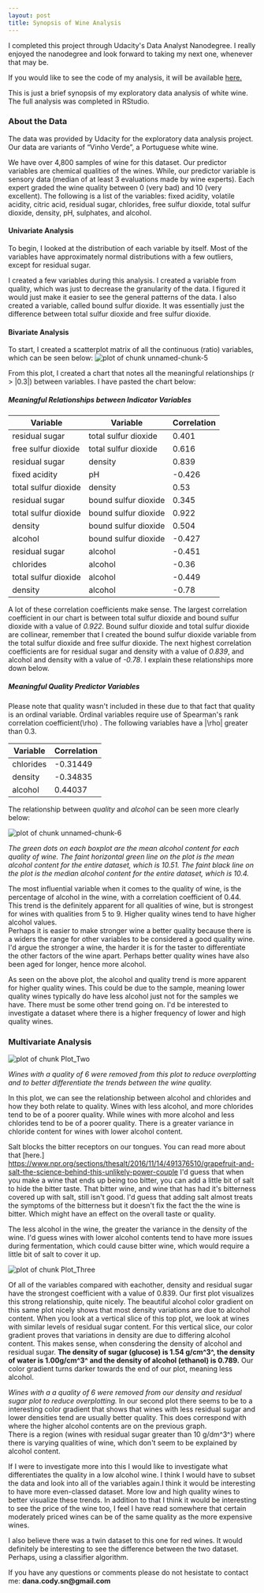 ```yaml
---
layout: post
title: Synopsis of Wine Analysis
---
```


I completed this project through Udacity's Data Analyst Nanodegree. I really enjoyed the nanodegree and look forward to taking my next one, whenever that may be.

If you would like to see the code of my analysis, it will be available [here.](https://github.com/DanaCody/White-Wine-EDA)

This is just a brief synopsis of my exploratory data analysis of white wine. The full analysis was completed in RStudio.

### About the Data

The data was provided by Udacity for the exploratory data analysis project. Our data are variants of “Vinho Verde”, a Portuguese white wine. 

We have over 4,800 samples of wine for this dataset. Our predictor variables are chemical qualities of the wines. While, our predictor variable is sensory data (median of at least 3 evaluations made by wine experts). Each expert graded the wine quality between 0 (very bad) and 10 (very excellent). The following is a list of the variables: fixed acidity, volatile acidity, citric acid, residual sugar, chlorides, free sulfur dioxide, total sulfur dioxide, density, pH, sulphates, and alcohol.

#### Univariate Analysis

To begin, I looked at the distribution of each variable by itself. Most of the variables have approximately normal distributions with a few outliers, except for residual sugar. 

I created a few variables during this analysis. I created a variable from quality, which was just to decrease the granularity of the data. I figured it would just make it easier to see the general patterns of the data. I also created a variable, called bound sulfur dioxide. It was essentially just the difference between total sulfur dioxide and free sulfur dioxide. 

#### Bivariate Analysis

To start, I created a scatterplot matrix of all the continuous (ratio) variables, which can be seen below:
![plot of chunk unnamed-chunk-5]({{"../assets/unnamed-chunk-5-1.png"}})

From this plot, I created a chart that notes all the meaningful relationships (r > |0.3|) between variables. I have pasted the chart below:

##### Meaningful Relationships between Indicator Variables

   Variable | Variable | Correlation 
  ----------|----------|--------------  
  residual sugar | total sulfur dioxide | 0.401
  free sulfur dioxide | total sulfur dioxide | 0.616
  residual sugar | density | 0.839
  fixed acidity | pH | -0.426
  total sulfur dioxide | density | 0.53  
  residual sugar | bound sulfur dioxide | 0.345
  total sulfur dioxide | bound sulfur dioxide | 0.922
  density | bound sulfur dioxide | 0.504
  alcohol | bound sulfur dioxide | -0.427    
  residual sugar | alcohol | -0.451
  chlorides | alcohol | -0.36
  total sulfur dioxide | alcohol | -0.449
  density | alcohol | -0.78
  
A lot of these correlation coefficients make sense. The largest correlation coefficient in our chart is between total sulfur dioxide and bound sulfur dioxide with a value of _0.922_. Bound sulfur dioxide and total sulfur dioxide are collinear, remember that I created the bound sulfur dioxide variable from the total sulfur dioxide and free sulfur dioxide. The next highest correlation coefficients are for residual sugar and density with a value of _0.839_, and alcohol and density with a value of _-0.78_. I explain these relationships more down below. 

##### Meaningful Quality Predictor Variables
  
Please note that quality wasn't included in these due to that fact that quality is an ordinal variable. Ordinal variables require use of Spearman's rank correlation coefficient(\rho) . The following variables have a |\rho| greater than
0.3.

 Variable | Correlation
----------|-------------
chlorides | -0.31449
density   | -0.34835
alcohol   |  0.44037

The relationship between _quality_ and _alcohol_ can be seen more clearly below:

![plot of chunk unnamed-chunk-6]({{"../assets/unnamed-chunk-6-1.png"}})

_The green dots on each boxplot are the mean alcohol content for each quality of wine. The faint horizontal green line on the plot is the mean alcohol content for the entire dataset, which is 10.51. The faint black line on the plot is the median alcohol content for the entire dataset, which is 10.4._  

The most influential variable when it comes to the quality of wine, is the percentage of alcohol in the wine, with a correlation coefficient of 0.44. This trend is the definitely apparent for all qualities of wine, but is strongest for wines with qualities from 5 to 9. Higher quality wines tend to have higher alcohol values.  
Perhaps it is easier to make stronger wine a better quality because there is a widers the range for other variables to be considered a good quality wine. I'd argue the stronger a wine, the harder it is for the taster to differentiate the other factors of the wine apart. Perhaps better quality wines have also been aged for longer, hence more alcohol.

As seen on the above plot, the alcohol and quality trend is more apparent for higher quality wines. This could be due to the sample, meaning lower quality wines typically do have less alcohol just not for the samples we have. There must be some other trend going on. I'd be interested to investigate a dataset where there is a higher frequency of lower and high quality wines.

### Multivariate Analysis

![plot of chunk Plot_Two]({{"../assets/Plot_Two-1.png"}})

_Wines with a quality of 6 were removed from this plot to reduce overplotting and to better differentiate the trends between the wine quality._

In this plot, we can see the relationship between alcohol and chlorides and how they both relate to quality. Wines with less alcohol, and more chlorides tend to be of a poorer quality.  While wines with more alcohol and less chlorides tend to be of a poorer quality. There is a greater variance in chloride content for wines with lower alcohol content.

Salt blocks the bitter receptors on our tongues. You can read more about that [here.] https://www.npr.org/sections/thesalt/2016/11/14/491376510/grapefruit-and-salt-the-science-behind-this-unlikely-power-couple I'd guess that when you make a wine that ends up being too bitter, you can add a little bit of salt to hide the bitter taste. That bitter wine, and wine that has had it's bitterness covered up with salt, still isn't good. I'd guess that adding salt almost treats the symptoms of the bitterness but it doesn't fix the fact the the wine is bitter. Which might have an effect on the overall taste or quality.

The less alcohol in the wine, the greater the variance in the density of the wine. I'd guess wines with lower alcohol contents tend to have more issues during fermentation, which could cause bitter wine, which would require a little bit of salt to cover it up.


![plot of chunk Plot_Three]({{"../assets/Plot_Three-1.png"}})


Of all of the variables compared with eachother, density and residual sugar have the strongest coefficient with a value of 0.839. Our first plot visualizes this strong relationship, quite nicely. The beautiful alcohol color gradient on this same plot nicely shows that most density variations are due to alcohol content. When you look at a vertical slice of this top plot, we look at wines with similar levels of residual sugar content. For this vertical slice, our color gradient proves that variations in density are due to differing alcohol content. This makes sense, when consdering the density of alcohol and residual sugar. __The density of sugar (glucose) is 1.54 g/cm^3^, the density of water is 1.00g/cm^3^ and the density of alcohol (ethanol) is 0.789.__ Our color gradient turns darker towards the end of our plot, meaning less alcohol.

_Wines with a a quality of 6 were removed from our density and residual sugar plot to reduce overplotting._
In our second plot there seems to be to a interesting color gradient that shows that wines with less residual sugar and lower densities tend are usually better quality. This does correspond with where the higher alcohol contents are on the previous graph.  
There is a region (wines with residual sugar greater than 10 g/dm^3^) where there is varying qualities of wine, which don't seem to be explained by alcohol content.

If I were to investigate more into this I would like to investigate what differentiates the quality in a low alcohol wine. I think I would have to subset the data and look into all of the variables again.I think it would be interesting to have more even-classed dataset. More low and high quality wines to better visualize these trends.  In addition to that I think it would be interesting to see the price of the wine too, I feel I have read somewhere that certain moderately priced wines can be of the same quality as the more expensive wines. 

I also believe there was a twin dataset to this one for red wines. It would definitely be interesting to see the difference between the two dataset. Perhaps, using a classifier algorithm.

If you have any questions or comments please do not hesistate to contact me:
__dana.cody.sn@gmail.com__




  
  

